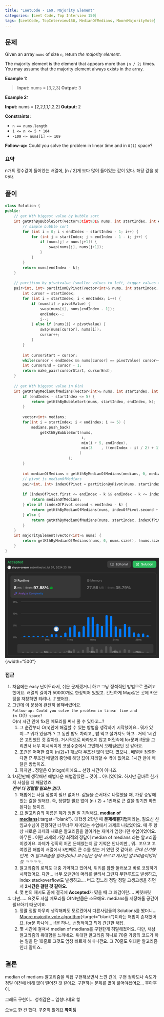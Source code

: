 ```yaml
---
title: "LeetCode - 169. Majority Element"
categories: [Leet Code, Top Interview 150]
tags: [LeetCode, TopInterview150, MedianOfMedians, MooreMajorityVote]
---
```


## 문제

Given an array `nums` of size `n`, return _the majority element_.

The majority element is the element that appears more than `⌊n / 2⌋` times. You may assume that the majority element always exists in the array.

**Example 1:**

> **Input:** nums = [3,2,3]
> **Output:** 3

**Example 2:**

**Input:** nums = [2,2,1,1,1,2,2]
**Output:** 2

**Constraints:**

- `n == nums.length`
- `1 <= n <= 5 * 104`
- `-109 <= nums[i] <= 109`

**Follow-up:** Could you solve the problem in linear time and in `O(1)` space?

### 요약

n개의 정수값이 들어있는 배열에, [n / 2]개 보다 많이 들어있는 값이 있다. 해당 값을 찾아라.

## 풀이

``` c++
class Solution {
public:
    // get Kth biggest value by bubble sort
    int getKthByBubbleSort(vector%3Cint%3E& nums, int startIndex, int endIndex, int k) {
        // simple bubble sort
        for (int i = 0; i < endIndex - startIndex - 1; i++) {
            for (int j = startIndex; j < endIndex - 1 - i; j++) {
                if (nums[j] > nums[j+1]) {
                    swap(nums[j], nums[j+1]);
                }
            }
        }
        return nums[endIndex - k];
    }

    // partition by pivotvalue (smaller values to left, bigger values to right of the pivot)
    pair<int, int> partitionByPivot(vector<int>& nums, int startIndex, int endIndex, int pivotValue) {
        int cursor = startIndex;
        for (int i = startIndex; i < endIndex; i++) {
            if (nums[i] > pivotValue) {
                swap(nums[i], nums[endIndex - 1]);
                endIndex--;
                i--;
            } else if (nums[i] < pivotValue) {
                swap(nums[cursor], nums[i]);
                cursor++;
            }
        }

        int cursorStart = cursor;
        while(cursor < endIndex && nums[cursor] == pivotValue) cursor++;
        int cursorEnd = cursor - 1;
        return make_pair(cursorStart, cursorEnd);
    }

    // get Kth biggest value in O(n)
    int getKthByMedianOfMedians(vector<int>& nums, int startIndex, int endIndex, int k) {
        if (endIndex - startIndex <= 5) {
            return getKthByBubbleSort(nums, startIndex, endIndex, k);
        }

        vector<int> medians;
        for(int i = startIndex; i < endIndex; i += 5) {
            medians.push_back(
                getKthByBubbleSort(nums, 
                                   i,
                                   min(i + 5, endIndex), 
                                   min(3    , ((endIndex - i) / 2) + 1)
                                  )
                             );
        }

        int medianOfMedians = getKthByMedianOfMedians(medians, 0, medians.size(), (medians.size() / 2) + 1);
        // pivot is medianOfMedians
        pair<int, int> indexOfPivot = partitionByPivot(nums, startIndex, endIndex, medianOfMedians); 

        if (indexOfPivot.first <= endIndex - k && endIndex - k <= indexOfPivot.second) {
            return medianOfMedians;
        } else if (indexOfPivot.second < endIndex - k) {
            return getKthByMedianOfMedians(nums, indexOfPivot.second + 1, endIndex, k);
        } else {
            return getKthByMedianOfMedians(nums, startIndex, indexOfPivot.first, k - (endIndex - indexOfPivot.first));
        }
    }
    int majorityElement(vector<int>& nums) {
        return getKthByMedianOfMedians(nums, 0, nums.size(), (nums.size() / 2) + 1);
    }
}
```

![image](/assets/img/2024-07-08-leetcode-169-Majority-Element/Pasted-image-20240708231036.png){:width="500"}

### 접근

1. 처음에는 easy 난이도라서, 쉬운 문제겠거니 하고 그냥 정석적인 방법으로 풀려고 했어요. 배열의 길이가 50000개로 한정되어 있었고. 간단하게 Map같은 곳에 카운팅을 저장하면 되려나...? 했어요.
2. 그런데 이 문장에 완전히 꽂혀버렸어요.  
   `Follow-up: Could you solve the problem in linear time and in `O(1)` space?`  
   O(n) 시간 안에 fix된 메모리를 써서 풀 수 있다고...?
	1. 그 순간부터 O(n)안에 해결할 수 있는 방법을 생각하기 시작했어요.. 뭐가 있지...? 뭐가 있을까..? 그 동안 밥도 차리고,, 밥 먹고 설거지도 하고.. 거의 1시간은 고민했던 것 같아요. 거시적으로 바라보지 않고 머릿속에 for문과 if문을 그리면서 너무 미시적이게 코딩수준에서 고민해서 오래걸렸던 것 같아요.
	2. 조건은 어떠한 값이 (n/2)+1 개보다 무조건 많이 있다. 였으니.. 배열을 정렬한다면 !? 무조건 배열의 중앙에 해당 값이 자리할 수 밖에 없어요. 1시간 만에 깨달은 방법이죠.
	3. 하지만.. 정렬은 O(nlogn)이에요... 선형 시간이 아니죠.
3. 1시간만에 생각해낸 해법다운 해법같았던... 것이... 아니었어요. 하지만 곧바로 한가지 사실을 더 깨달았죠.  
   ***전부 다 정렬할 필요는 없다.***
	1. 해법에는 사실 정렬이 필요 없어요. 값들을 순서대로 나열했을 때, 가장 중앙에 있는 값을 원해요. 즉, 정렬할 필요 없이  (n / 2) + 1번째로 큰 값을 찾기만 하면 된다는 뜻이죠.
	2. 요 알고리즘의 이름은 제가 정말 잘 기억해요. [**median of medians**](https://en.wikipedia.org/wiki/Median_of_medians){:target="blank"}. 대학생 2학년 때 **문제해결기법**이라는, 젊으신 신임교수님이 진행하던 너무너무 재미있는 수업에서 과제로 나왔었어요. 매 주 항상 새로운 과제와 새로운 알고리즘을 알아가는 재미가 엄청나던 수업이었어요. 아무튼.. 어떤 과제의 가장 최적의 정답이 median of medians 라는 알고리즘 이었어요. 과제가 정확히 어떤 문제였는지 잘 기억은 안나지만,, 뭐.. 꼬으고 꼬여있던 해법이 배열에서 k번째로 큰 수를 찾는 거 였던 것 같아요. *근데 신기했던게, 이 알고리즘을 알아갔더니 교수님은 정작 모르고 계시던 알고리즘이었어요 ㅋㅋㅋㅋ..*
	3. 알고리즘의 로직도 대충 기억하고 있어서, 위키를 잠깐 둘러보고 바로 코딩하기 시작했어요. 다만... 너무 오랜만에 머리를 굴려서 그런지 무한루프도 발생하고, index stackoverflow도 발생하고.... 버그 잡느라 정말 정말 고생고생을 하면서 **2시간은 걸린 것 같아요.**
	4. 몇 번의 재시도 끝에 결국에 **Accepted**가 떴을 때 그 쾌감이란.... 찌릿짜릿
4. 다만..... 요것도 사실 메모리를 O(N)만큼은 소모해요. medians를 저장해둘 공간이 필요하기 때문이죠.
	1. 정말 정말 아무리 생각해봐도 모르겠어서 다른사람들의 Solutions를 봤더니... [Moore majority vote algorithm](https://en.wikipedia.org/wiki/Boyer%E2%80%93Moore_majority_vote_algorithm){:target="blank"}이라는 해법이 존재했어요. for문 하나에... if문 하나.. 선형적이고 되게 간단한 해답.
	2. 몇 시간에 걸쳐서 median of medians를 구현한게 허탈해졌어요. 다만, 새삼 알고리즘의 위대함을 느끼네요. 위대한 알고리즘 하나로 70줄 가량의 코드가 하는 일을 단 10줄로 그것도 엄청 빠르게 해내니깐요. 그 70줄도 위대한 알고리즘인데 말이죠.

## 결론

median of medians 알고리즘을 직접 구현해보면서 느낀 건데, 구현 정확도나 속도가 정말 이전에 비해 많이 떨어진 것 같아요. 구현하는 문제를 많이 풀어야겠어요... 후아후아.

그래도 구현이... 성취감은... 엄청나네요 헿

오늘도 한 건 했다. 꾸준히 할게요 **화이팅**